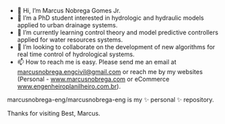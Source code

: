 - 👋 Hi, I’m Marcus Nobrega Gomes Jr.
- 👀 I’m a PhD student interested in hydrologic and hydraulic models applied to urban drainage systems.
- 🌱 I’m currently learning control theory and model predictive controllers applied for water resources systems.
- 💞️ I’m looking to collaborate on the development of new algorithms for real time control of hydrological systems.
- 📫 How to reach me is easy. Please send me an email at marcusnobrega.engcivil@gmail.com or reach me by my websites (Personal - www.marcusnobrega.com or eCommerce www.engenheiroplanilheiro.com.br).

marcusnobrega-eng/marcusnobrega-eng is my ✨ personal ✨ repository.

Thanks for visiting
Best,
Marcus.
